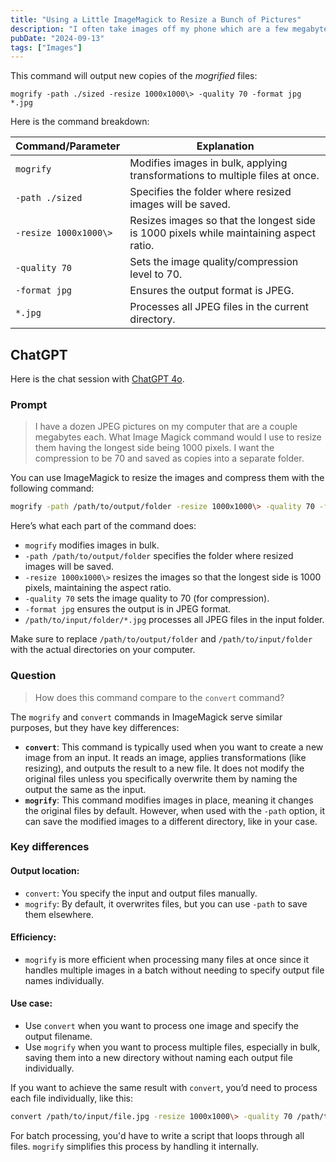 ```yaml
---
title: "Using a Little ImageMagick to Resize a Bunch of Pictures"
description: "I often take images off my phone which are a few megabytes and I want to use them on the web so I need to resize them all at once."
pubDate: "2024-09-13"
tags: ["Images"]
---
```


This command will output new copies of the *mogrified* files:

    mogrify -path ./sized -resize 1000x1000\> -quality 70 -format jpg *.jpg

Here is the command breakdown:

| **Command/Parameter**       | **Explanation**                                                                 |
|-----------------------------|---------------------------------------------------------------------------------|
| `mogrify`                   | Modifies images in bulk, applying transformations to multiple files at once.    |
| `-path ./sized`             | Specifies the folder where resized images will be saved.                        |
| `-resize 1000x1000\>`       | Resizes images so that the longest side is 1000 pixels while maintaining aspect ratio. |
| `-quality 70`               | Sets the image quality/compression level to 70.                                 |
| `-format jpg`               | Ensures the output format is JPEG.                                              |
| `*.jpg`                     | Processes all JPEG files in the current directory.                              |

## ChatGPT

Here is the chat session with [ChatGPT 4o](https://chatgpt.com/c/66e48b8b-cc00-8007-87b2-919055217fe6).

### Prompt

> I have a dozen JPEG pictures on my computer that are a couple megabytes each.  What Image Magick command would I use to resize them having the longest side being 1000 pixels. I want the compression to be 70 and saved as copies into a separate folder.

You can use ImageMagick to resize the images and compress them with the following command:

```bash
mogrify -path /path/to/output/folder -resize 1000x1000\> -quality 70 -format jpg /path/to/input/folder/*.jpg
```

Here’s what each part of the command does:
- `mogrify` modifies images in bulk.
- `-path /path/to/output/folder` specifies the folder where resized images will be saved.
- `-resize 1000x1000\>` resizes the images so that the longest side is 1000 pixels, maintaining the aspect ratio.
- `-quality 70` sets the image quality to 70 (for compression).
- `-format jpg` ensures the output is in JPEG format.
- `/path/to/input/folder/*.jpg` processes all JPEG files in the input folder.

Make sure to replace `/path/to/output/folder` and `/path/to/input/folder` with the actual directories on your computer.

### Question

> How does this command compare to the `convert` command?

The `mogrify` and `convert` commands in ImageMagick serve similar purposes, but they have key differences:

- **`convert`**: This command is typically used when you want to create a new image from an input. It reads an image, applies transformations (like resizing), and outputs the result to a new file. It does not modify the original files unless you specifically overwrite them by naming the output the same as the input.
- **`mogrify`**: This command modifies images in place, meaning it changes the original files by default. However, when used with the `-path` option, it can save the modified images to a different directory, like in your case.

### Key differences

#### Output location:
  - `convert`: You specify the input and output files manually.
  - `mogrify`: By default, it overwrites files, but you can use `-path` to save them elsewhere.

#### Efficiency:

  - `mogrify` is more efficient when processing many files at once since it handles multiple images in a batch without needing to specify output file names individually.

#### Use case:

  - Use `convert` when you want to process one image and specify the output filename.
  - Use `mogrify` when you want to process multiple files, especially in bulk, saving them into a new directory without naming each output file individually.

If you want to achieve the same result with `convert`, you’d need to process each file individually, like this:

```bash
convert /path/to/input/file.jpg -resize 1000x1000\> -quality 70 /path/to/output/file.jpg
```

For batch processing, you'd have to write a script that loops through all files. `mogrify` simplifies this process by handling it internally.
